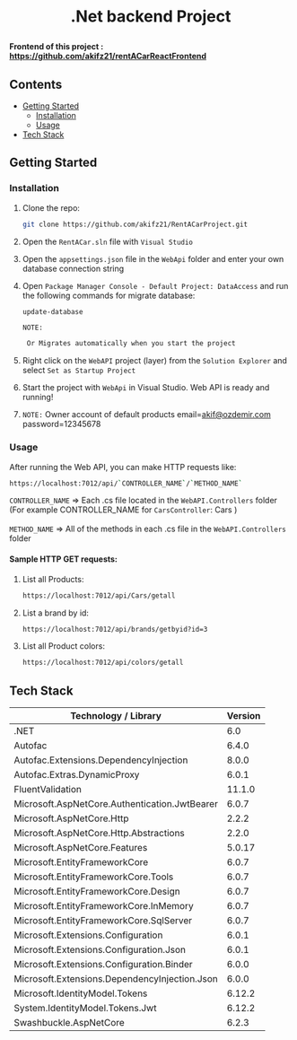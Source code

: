 # <p align="center"> .Net backend Project </p>
**Frontend of this project : https://github.com/akifz21/rentACarReactFrontend**

## Contents
- [Getting Started](#getting-started)
  * [Installation](#installation)
  * [Usage](#usage)
- [Tech Stack](#tech-stack)

## Getting Started

### Installation

1. Clone the repo:

   ```sh
   git clone https://github.com/akifz21/RentACarProject.git
   ```
2. Open the `RentACar.sln` file with `Visual Studio`
3. Open the `appsettings.json` file in the `WebApi` folder and enter your own database connection string
4. Open `Package Manager Console - Default Project: DataAccess` and run the following commands for migrate database:

   ```sh
   update-database
   ```
   `NOTE:`
   ```sh
    Or Migrates automatically when you start the project
   ```
   
5. Right click on the `WebAPI` project (layer) from the `Solution Explorer` and select `Set as Startup Project` 
6. Start the project with `WebApi` in Visual Studio. Web API is ready and running!
8. `NOTE:` 
    Owner account of default products email=akif@ozdemir.com password=12345678

### Usage
 
After running the Web API, you can make HTTP requests like:
   
   ```sh
   https://localhost:7012/api/`CONTROLLER_NAME`/`METHOD_NAME`
   ```
 
   `CONTROLLER_NAME` => Each .cs file located in the `WebAPI.Controllers` folder (For example CONTROLLER_NAME for `CarsController`: Cars )
   <br><br>
   `METHOD_NAME` => All of the methods in each .cs file in the `WebAPI.Controllers` folder
 
#### Sample HTTP GET requests:

1. List all Products:
   ```sh
   https://localhost:7012/api/Cars/getall
   ```
2. List a brand by id:
   ```sh
   https://localhost:7012/api/brands/getbyid?id=3
   ```
3. List all Product colors:
   ```sh
   https://localhost:7012/api/colors/getall
   ```

## Tech Stack
| Technology / Library | Version |
| ------------- | ------------- |
| .NET | 6.0 |
| Autofac | 6.4.0 |
| Autofac.Extensions.DependencyInjection | 8.0.0 |
| Autofac.Extras.DynamicProxy | 6.0.1 |
| FluentValidation | 11.1.0 |
| Microsoft.AspNetCore.Authentication.JwtBearer | 6.0.7 |
| Microsoft.AspNetCore.Http | 2.2.2 |
| Microsoft.AspNetCore.Http.Abstractions | 2.2.0 |
| Microsoft.AspNetCore.Features | 5.0.17 |
| Microsoft.EntityFrameworkCore | 6.0.7 |
| Microsoft.EntityFrameworkCore.Tools | 6.0.7 |
| Microsoft.EntityFrameworkCore.Design | 6.0.7 |
| Microsoft.EntityFrameworkCore.InMemory | 6.0.7 |
| Microsoft.EntityFrameworkCore.SqlServer | 6.0.7 |
| Microsoft.Extensions.Configuration | 6.0.1 |
| Microsoft.Extensions.Configuration.Json | 6.0.1 |
| Microsoft.Extensions.Configuration.Binder | 6.0.0 |
| Microsoft.Extensions.DependencyInjection.Json | 6.0.0 |
| Microsoft.IdentityModel.Tokens | 6.12.2 |
| System.IdentityModel.Tokens.Jwt | 6.12.2 |
| Swashbuckle.AspNetCore | 6.2.3 |







